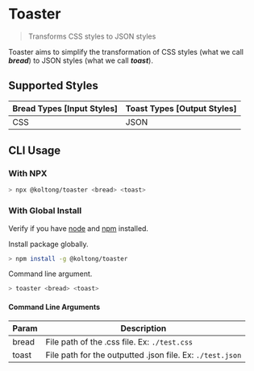 # Toaster

> Transforms CSS styles to JSON styles

Toaster aims to simplify the transformation of CSS styles (what we call **_bread_**) to JSON styles (what we call **_toast_**).

## Supported Styles

Bread Types [Input Styles]  | Toast Types [Output Styles]
------------ | -------------
CSS | JSON

## CLI Usage

### With NPX

```sh
> npx @koltong/toaster <bread> <toast>
```

### With Global Install

Verify if you have [node](http://nodejs.org/) and [npm](https://www.npmjs.org/) installed.

Install package globally.

```sh
> npm install -g @koltong/toaster
```

Command line argument.

```sh
> toaster <bread> <toast>
```

#### Command Line Arguments

Param  | Description
------------ | -------------
bread | File path of the .css file. Ex: `./test.css`
toast | File path for the outputted .json file. Ex: `./test.json`

